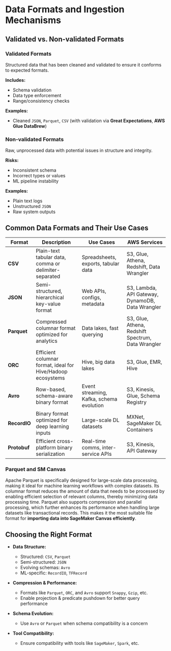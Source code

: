 # Data Formats and Ingestion Mechanisms

## Validated vs. Non-validated Formats

### Validated Formats
Structured data that has been cleaned and validated to ensure it conforms to expected formats.

**Includes:**
- Schema validation
- Data type enforcement
- Range/consistency checks

**Examples:**
- Cleaned `JSON`, `Parquet`, `CSV` (with validation via **Great Expectations**, **AWS Glue DataBrew**)

### Non-validated Formats
Raw, unprocessed data with potential issues in structure and integrity.

**Risks:**
- Inconsistent schema
- Incorrect types or values
- ML pipeline instability

**Examples:**
- Plain text logs
- Unstructured `JSON`
- Raw system outputs

## Common Data Formats and Their Use Cases

| Format       | Description                                                  | Use Cases                            | AWS Services                                          |
|--------------|--------------------------------------------------------------|--------------------------------------|-------------------------------------------------------|
| **CSV**      | Plain-text tabular data, comma or delimiter-separated        | Spreadsheets, exports, tabular data  | S3, Glue, Athena, Redshift, Data Wrangler             |
| **JSON**     | Semi-structured, hierarchical key-value format               | Web APIs, configs, metadata          | S3, Lambda, API Gateway, DynamoDB, Data Wrangler      |
| **Parquet**  | Compressed columnar format optimized for analytics           | Data lakes, fast querying            | S3, Glue, Athena, Redshift Spectrum, Data Wrangler    |
| **ORC**      | Efficient columnar format, ideal for Hive/Hadoop ecosystems  | Hive, big data lakes                 | S3, Glue, EMR, Hive                                   |
| **Avro**     | Row-based, schema-aware binary format                        | Event streaming, Kafka, schema evolution | S3, Kinesis, Glue, Schema Registry               |
| **RecordIO** | Binary format optimized for deep learning inputs             | Large-scale DL datasets              | MXNet, SageMaker DL Containers                        |
| **Protobuf** | Efficient cross-platform binary serialization                | Real-time comms, inter-service APIs  | S3, Kinesis, API Gateway                              |


### Parquet and SM Canvas

Apache Parquet is specifically designed for large-scale data processing, making it ideal for machine learning workflows with complex datasets. Its columnar format reduces the amount of data that needs to be processed by enabling efficient selection of relevant columns, thereby minimizing data processing time. Parquet also supports compression and parallel processing, which further enhances its performance when handling large datasets like transactional records. This makes it the most suitable file format for **importing data into SageMaker Canvas efficiently**.


## Choosing the Right Format

- **Data Structure:**
  - Structured: `CSV`, `Parquet`
  - Semi-structured: `JSON`
  - Evolving schemas: `Avro`
  - ML-specific: `RecordIO`, `TFRecord`

- **Compression & Performance:**
  - Formats like `Parquet`, `ORC`, and `Avro` support `Snappy`, `Gzip`, etc.
  - Enable projection & predicate pushdown for better query performance

- **Schema Evolution:**
  - Use `Avro` or `Parquet` when schema compatibility is a concern

- **Tool Compatibility:**
  - Ensure compatibility with tools like `SageMaker`, `Spark`, etc.